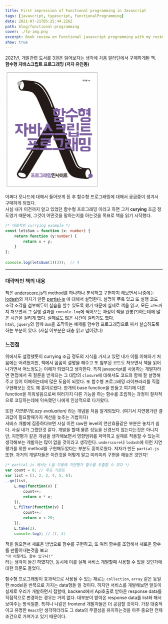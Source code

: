 ```yaml
---
title: First impression of Functional programming in Javascript 
tags: [javascript, typescript, functionalProgramming]
date: 2021-07-21T05:25:44.226Z
path: blog/functional-programming
cover: ./fp-img.png
excerpt: Book review on Functional javascript programming with my reckoning.
show: true
---
```


2021년, 개발관련 도서를 3권은 읽어보자는 생각에 처음 알라딘에서 구매하게된 책.   
**함수형 자바스크립트 프로그래밍 (저자 유인동)**  

![](./book-cover1.png)

어쩌다 모나드에 대해서 들어보게 된 후 함수형 프로그래밍에 대해서 궁금증이 생겨서 구매하게 되었다.  
사실 내가 이전까지 알고 있었던 함수형 프로그래밍 이라고 하면 그저 **curying** 조금 정도였기 때문에, 그것이 어떤것을 말하는지를 아는것을 목표로 책을 읽기 시작했다.

```typescript
/* 대표적인 currying example */
const letsSum = function (x: number) {
    return function (y:number) {
        return x + y;
    }
};

console.log(letsSum(1)(3));  // 4
```
---

### 대략적인 책의 내용
책은 [underscore.js](https://underscorejs.org/)의 method를 하나하나 분석하고 구현까지 해보면서 나중에는 [lodash](https://lodash.com/)와 저자가 만든 [partial-js](https://marpple.github.io/partial.js/) 에 대해서 설명한다.
설명이 쭈욱 있고 또 실행 코드 조각 조각을 첨부해두어 실습을 할수 있도록 했기 때문에 실제로 책을 읽고, 모든 코드까지 쳐보면서 그 실행 결과를 `console.log`에 찍어보는 과정이 책을 완뽕(?)하는데에 많은 시간을 걸리게 했다. 실제로도 많은 시간이 걸리기도 했다.  
`html`, `jquery`와 함께 `dom`을 조작하는 예제를 함수형 프로그래밍으로 짜서 실습하도록 하는 부분이 있다. (사실 이부분은 대충 읽고 넘어갔다) 


### 느낀점 
위에서도 설명했듯이 currying 조금 정도의 지식을 가지고 있던 내가 이를 이해하기 처음에는 어려웠지만, 책에서 꼼꼼히 설명을 해주고 또 첨부된 코드도 쳐보면서 책을 읽어나가면서 어느정도는 이해가 되었다고 생각한다.
특히 javascript를 사용하는 개발자라면 면접에서 꼭 질문을 받게되는 그 대망의 `closure`에 대해서도 코드와 함께 잘 설명해주고 있어 이해하는데에 많은 도움이 되었다. 또 함수형 프로그래밍 라이브러리를 직접 구현해보는 것도 꽤 흥미로웠다. 한개의 base function을 만들고 여기에 다른 function을 끼워넣음으로써 여러가지 다른 기능을 하는 함수를 조립하는 과정이 절차적으로 코딩하는데에 익숙했던 나에게 인상적으로 다가왔다.  

또한 *지연평가(Lazy evaluation)* 라는 개념을 처음 알게되었다.
(여기서 지연평가란 결과값이 필요할때가지 계산을 늦추는 기법이다)   
서비스 개발에 집중하다보면 사실 이런 raw한 level의 연산효율같은 부분은 놓치기 쉽다. 사실 내가 그랬던것 같다. 개발을 할때 물론 성능을 신경쓰지 않는다는것은 아니지만, 지연평가 같은 개념을 생각해보면서 영향범위를 파악하고 실제로 적용할 수 있는지 생각해보는 개발자는 많이 없을 것이라고 생각한다.
`underscore`나 `lodash`에 이런 지연평가를 위한 method를 구현해두었다는 부분도 흥미로웠다. 저자가 만든 `partial-js`또한. 과거의 개발자들은 이런것을 어떻게 알고 미리미리 구현을 해놓은 것인지!  
```typescript
/* partial js 에서는 L을 이용해 지연평가 함수를 호출할 수 있다 */
var count = 0; // 루프 카운트
var list = [1, 2, 3, 4, 5, 6];
_.go(list,
	L.map(function(v) {
		count++;
		return v * v;
	}),
	L.filter(function(v) {
		count++;
		return v < 20;
	}),
	L.take(2),
	console.log); // [1, 4]
```


책을 읽으면서 새로운 방법으로 함수를 구현하고, 또 여러 함수를 조합해서 새로운 함수를 만들어내는것을 보고  
`"아 이렇게도 할수 있구나!"`  
라는 생각이 들긴 하였지만, 동시에 이를 실제 서비스 개발할때 사용할 수 있을 것인가에 대한 의문도 들었다.  

함수형 프로그래밍이 효과적으로 사용될 수 있는 재료는 `collection`, `array` 같은 동일한 model을 반복으로 가지는 data형들 일 것이다. 하지만 서비스를 개발해보면 알듯이 실제로 우리가 개발하면서 접할때, backend에서 Api호출로 받아온 response data를 직접적으로 변경하는 경우는 거의 없다. 대부분이 받아온 response data를 list화 해서 보여주는 방식일뿐. 
특히나 나같은 frontend 개발자들은 더 공감할 것이다. 가장 대중적이고 유명한 `React`만 생각하더라도 그 data의 무결성을 유지하는것을 아주 중요한 전제조건으로 가져가고 있기 때문이다.

